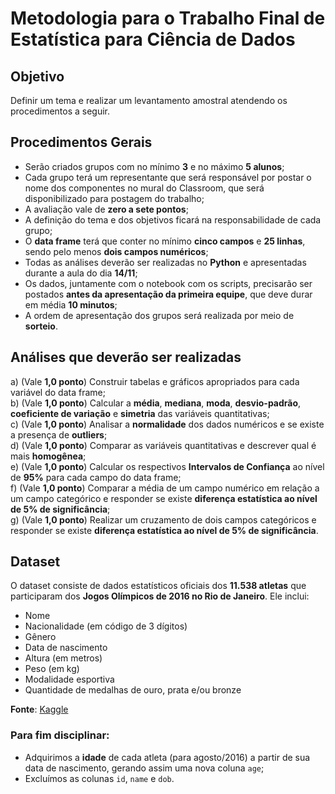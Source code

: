# Metodologia para o Trabalho Final de Estatística para Ciência de Dados

## Objetivo

Definir um tema e realizar um levantamento amostral atendendo os procedimentos a seguir.

## Procedimentos Gerais

- Serão criados grupos com no mínimo **3** e no máximo **5 alunos**;
- Cada grupo terá um representante que será responsável por postar o nome dos componentes no mural do Classroom, que será disponibilizado para postagem do trabalho;
- A avaliação vale de **zero a sete pontos**;
- A definição do tema e dos objetivos ficará na responsabilidade de cada grupo;
- O **data frame** terá que conter no mínimo **cinco campos** e **25 linhas**, sendo pelo menos **dois campos numéricos**;
- Todas as análises deverão ser realizadas no **Python** e apresentadas durante a aula do dia **14/11**;
- Os dados, juntamente com o notebook com os scripts, precisarão ser postados **antes da apresentação da primeira equipe**, que deve durar em média **10 minutos**;
- A ordem de apresentação dos grupos será realizada por meio de **sorteio**.

## Análises que deverão ser realizadas

a) (Vale **1,0 ponto**) Construir tabelas e gráficos apropriados para cada variável do data frame;  
b) (Vale **1,0 ponto**) Calcular a **média**, **mediana**, **moda**, **desvio-padrão**, **coeficiente de variação** e **simetria** das variáveis quantitativas;  
c) (Vale **1,0 ponto**) Analisar a **normalidade** dos dados numéricos e se existe a presença de **outliers**;  
d) (Vale **1,0 ponto**) Comparar as variáveis quantitativas e descrever qual é mais **homogênea**;  
e) (Vale **1,0 ponto**) Calcular os respectivos **Intervalos de Confiança** ao nível de **95%** para cada campo do data frame;  
f) (Vale **1,0 ponto**) Comparar a média de um campo numérico em relação a um campo categórico e responder se existe **diferença estatística ao nível de 5% de significância**;  
g) (Vale **1,0 ponto**) Realizar um cruzamento de dois campos categóricos e responder se existe **diferença estatística ao nível de 5% de significância**.

## Dataset

O dataset consiste de dados estatísticos oficiais dos **11.538 atletas** que participaram dos **Jogos Olímpicos de 2016 no Rio de Janeiro**. Ele inclui:

- Nome  
- Nacionalidade (em código de 3 dígitos)  
- Gênero  
- Data de nascimento  
- Altura (em metros)  
- Peso (em kg)  
- Modalidade esportiva  
- Quantidade de medalhas de ouro, prata e/ou bronze  

**Fonte**: [Kaggle](https://www.google.com/url?q=https%3A%2F%2Fwww.kaggle.com%2Frio2016%2Folympic-games%2F)

### Para fim disciplinar:

- Adquirimos a **idade** de cada atleta (para agosto/2016) a partir de sua data de nascimento, gerando assim uma nova coluna `age`;  
- Excluímos as colunas `id`, `name` e `dob`.
